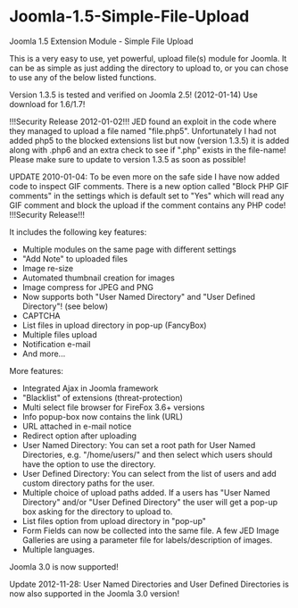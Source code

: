 Joomla-1.5-Simple-File-Upload
=============================

Joomla 1.5 Extension Module - Simple File Upload

This is a very easy to use, yet powerful, upload file(s) module for Joomla. It can be as simple as just adding the directory to upload to, or you can chose to use any of the below listed functions.

Version 1.3.5 is tested and verified on Joomla 2.5! (2012-01-14)
Use download for 1.6/1.7!

!!!Security Release 2012-01-02!!!
JED found an exploit in the code where they managed to upload a file named "file.php5". Unfortunately I had not added php5 to the blocked extensions list but now (version 1.3.5) it is added along with .php6 and an extra check to see if ".php" exists in the file-name!
Please make sure to update to version 1.3.5 as soon as possible!

UPDATE 2010-01-04: To be even more on the safe side I have now added code to inspect GIF comments. There is a new option called "Block PHP GIF comments" in the settings which is default set to "Yes" which will read any GIF comment and block the upload if the comment contains any PHP code!
!!!Security Release!!!


It includes the following key features:
- Multiple modules on the same page with different settings
- "Add Note" to uploaded files
- Image re-size
- Automated thumbnail creation for images
- Image compress for JPEG and PNG
- Now supports both "User Named Directory" and "User Defined Directory"! (see below)
- CAPTCHA
- List files in upload directory in pop-up (FancyBox)
- Multiple files upload
- Notification e-mail
- And more...

More features:
- Integrated Ajax in Joomla framework
- "Blacklist" of extensions (threat-protection)
- Multi select file browser for FireFox 3.6+ versions
- Info popup-box now contains the link (URL)
- URL attached in e-mail notice
- Redirect option after uploading
- User Named Directory: You can set a root path for User Named Directories, e.g. "/home/users/" and then select which users should have the option to use the directory. 
- User Defined Directory: You can select from the list of users and add custom directory paths for the user.
- Multiple choice of upload paths added. If a users has "User Named Directory" and/or "User Defined Directory" the user will get a pop-up box asking for the directory to upload to.
- List files option from upload directory in "pop-up"
- Form Fields can now be collected into the same file. A few JED Image Galleries are using a parameter file for labels/description of images.
- Multiple languages.

Joomla 3.0 is now supported!

Update 2012-11-28: User Named Directories and User Defined Directories is now also supported in the Joomla 3.0 version!
